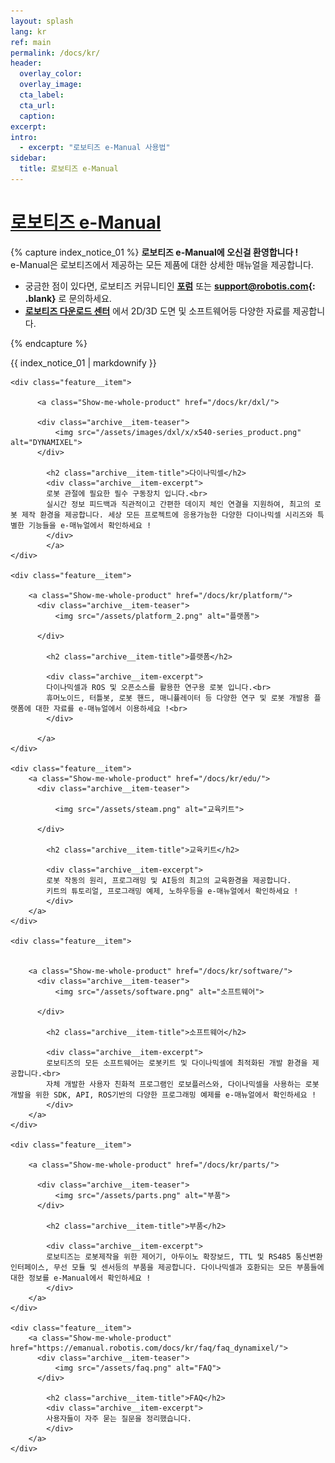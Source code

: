 ```yaml
---
layout: splash
lang: kr
ref: main
permalink: /docs/kr/
header:
  overlay_color:
  overlay_image:
  cta_label:
  cta_url:
  caption:
excerpt:
intro:
  - excerpt: "로보티즈 e-Manual 사용법"
sidebar:
  title: 로보티즈 e-Manual
---
```


# [로보티즈 e-Manual](#로보티즈-e-manual)

{% capture index_notice_01 %}
**로보티즈 e-Manual에 오신걸 환영합니다 !**  
e-Manual은 로보티즈에서 제공하는 모든 제품에 대한 상세한 매뉴얼을 제공합니다.

- 궁금한 점이 있다면, 로보티즈 커뮤니티인 **[포럼]** 또는 **[support@robotis.com](mailto:support@robotis.com){: .blank}** 로 문의하세요.
- **[로보티즈 다운로드 센터]** 에서 2D/3D 도면 및 소프트웨어등 다양한 자료를 제공합니다.

[포럼]: https://www.robotis.com/service/forum.php
[로보티즈 다운로드 센터]: http://en.robotis.com/service/downloadcenter.php

{% endcapture %}

<div class="notice--success">{{ index_notice_01 | markdownify }}</div>

<div class="feature__wrapper">

    <div class="feature__item">

          <a class="Show-me-whole-product" href="/docs/kr/dxl/">

          <div class="archive__item-teaser">
              <img src="/assets/images/dxl/x/x540-series_product.png" alt="DYNAMIXEL">
          </div>

            <h2 class="archive__item-title">다이나믹셀</h2>
            <div class="archive__item-excerpt">
            로봇 관절에 필요한 필수 구동장치 입니다.<br>
            실시간 정보 피드백과 직관적이고 간편한 데이지 체인 연결을 지원하여, 최고의 로봇 제작 환경을 제공합니다. 세상 모든 프로젝트에 응용가능한 다양한 다이나믹셀 시리즈와 특별한 기능들을 e-매뉴얼에서 확인하세요 !
            </div>
            </a>
    </div>

    <div class="feature__item">

        <a class="Show-me-whole-product" href="/docs/kr/platform/">
          <div class="archive__item-teaser">
              <img src="/assets/platform_2.png" alt="플랫폼">

          </div>

            <h2 class="archive__item-title">플랫폼</h2>

            <div class="archive__item-excerpt">
            다이나믹셀과 ROS 및 오픈소스를 활용한 연구용 로봇 입니다.<br>
            휴머노이드, 터틀봇, 로봇 핸드, 매니퓰레이터 등 다양한 연구 및 로봇 개발용 플랫폼에 대한 자료를 e-매뉴얼에서 이용하세요 !<br>
            </div>

          </a>
    </div>

    <div class="feature__item">
        <a class="Show-me-whole-product" href="/docs/kr/edu/">
          <div class="archive__item-teaser">

              <img src="/assets/steam.png" alt="교육키트">

          </div>

            <h2 class="archive__item-title">교육키트</h2>

            <div class="archive__item-excerpt">
            로봇 작동의 원리, 프로그래밍 및 AI등의 최고의 교육환경을 제공합니다.
            키트의 튜토리얼, 프로그래밍 예제, 노하우등을 e-매뉴얼에서 확인하세요 !
            </div>
        </a>
    </div>

    <div class="feature__item">


        <a class="Show-me-whole-product" href="/docs/kr/software/">
          <div class="archive__item-teaser">
              <img src="/assets/software.png" alt="소프트웨어">

          </div>

            <h2 class="archive__item-title">소프트웨어</h2>

            <div class="archive__item-excerpt">
            로보티즈의 모든 소프트웨어는 로봇키트 및 다이나믹셀에 최적화된 개발 환경을 제공합니다.<br>
            자체 개발한 사용자 친화적 프로그램인 로보플러스와, 다이나믹셀을 사용하는 로봇 개발을 위한 SDK, API, ROS기반의 다양한 프로그래밍 예제를 e-매뉴얼에서 확인하세요 !
            </div>
        </a>
    </div>

    <div class="feature__item">

        <a class="Show-me-whole-product" href="/docs/kr/parts/">

          <div class="archive__item-teaser">
              <img src="/assets/parts.png" alt="부품">
          </div>

            <h2 class="archive__item-title">부품</h2>

            <div class="archive__item-excerpt">
            로보티즈는 로봇제작을 위한 제어기, 아두이노 확장보드, TTL 및 RS485 통신변환 인터페이스, 무선 모듈 및 센서등의 부품을 제공합니다. 다이나믹셀과 호환되는 모든 부품들에 대한 정보를 e-Manual에서 확인하세요 !
            </div>
        </a>
    </div>

    <div class="feature__item">
        <a class="Show-me-whole-product" href="https://emanual.robotis.com/docs/kr/faq/faq_dynamixel/">
          <div class="archive__item-teaser">
              <img src="/assets/faq.png" alt="FAQ">
          </div>

            <h2 class="archive__item-title">FAQ</h2>
            <div class="archive__item-excerpt">
            사용자들이 자주 묻는 질문을 정리했습니다.
            </div>
        </a>
    </div>

</div>
